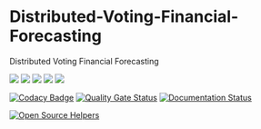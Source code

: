 # Distributed-Voting-Financial-Forecasting
Distributed Voting Financial Forecasting

![](https://img.shields.io/badge/license-GPLv3+-blue.svg)
![](https://img.shields.io/badge/language-html-blue.svg)
![](https://img.shields.io/badge/language-js-blue.svg)
![](https://img.shields.io/badge/language-php-blue.svg)
![](https://img.shields.io/badge/language-sql-blue.svg)

[![Codacy Badge](https://app.codacy.com/project/badge/Grade/9fe83d0837f74c0b9d0880b1da3b2b07)](https://www.codacy.com/gh/is2020web/Distributed-Voting-Financial-Forecasting/dashboard?utm_source=github.com&amp;utm_medium=referral&amp;utm_content=is2020web/Distributed-Voting-Financial-Forecasting&amp;utm_campaign=Badge_Grade)
[![Quality Gate Status](https://sonarcloud.io/api/project_badges/measure?project=is2020web_Distributed-Voting-Financial-Forecasting&metric=alert_status)](https://sonarcloud.io/dashboard?id=is2020web_Distributed-Voting-Financial-Forecasting)
[![Documentation Status](https://readthedocs.org/projects/distributed-voting-financial-forecasting/badge/?version=latest)](https://distributed-voting-financial-forecasting.readthedocs.io/en/latest/?badge=latest)

[![Open Source Helpers](https://www.codetriage.com/is2020web/distributed-voting-financial-forecasting/badges/users.svg)](https://www.codetriage.com/is2020web/distributed-voting-financial-forecasting)
